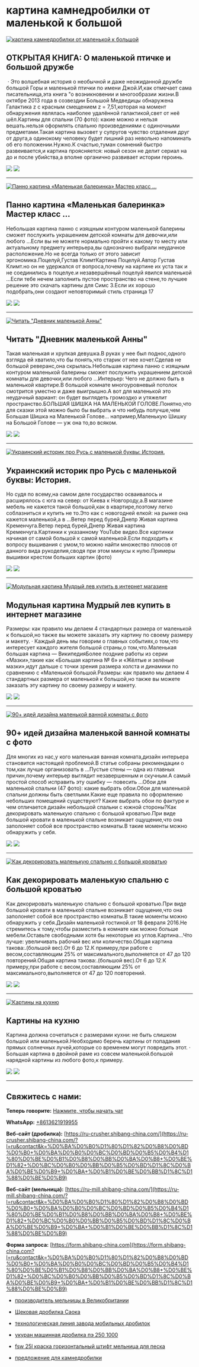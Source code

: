 # картина камнедробилки от маленькой к большой

<a href="https://swt.shibang-china.com/?l=ru&img&k=%D0%BA%D0%B0%D1%80%D1%82%D0%B8%D0%BD%D0%B0+%D0%BA%D0%B0%D0%BC%D0%BD%D0%B5%D0%B4%D1%80%D0%BE%D0%B1%D0%B8%D0%BB%D0%BA%D0%B8+%D0%BE%D1%82+%D0%BC%D0%B0%D0%BB%D0%B5%D0%BD%D1%8C%D0%BA%D0%BE%D0%B9+%D0%BA+%D0%B1%D0%BE%D0%BB%D1%8C%D1%88%D0%BE%D0%B9" target="_blank">![картина камнедробилки от маленькой к большой](http://static.shibang-china.com/all-800x300/95.jpg)</a>

## ОТКРЫТАЯ КНИГА: О маленькой птичке и большой дружбе
&nbsp;&#0183;&#32;Это волшебная история о необычной и даже неожиданной дружбе большой Горы и маленькой птички по имени Джой.И,как отмечает сама писательница,эта книга &quot;о возникновении и многообразии жизни.В октябре 2013 года в созвездии Большой Медведицы обнаружена Галактика z с красным смещением z = 7,51,которая на момент обнаружения являлась наиболее удалённой галактикой,свет от неё шёл.Картины для спальни (70 фото): какие можно и нельзя вешать.нельзя оформлять спальню произведениями с одиночными предметами.Такая картина вызовет у супругов чувство отдаления друг от друга,а одинокому человеку будет лишний раз невольно напоминать об его положении.Нужно.К счастью,туман сомнений быстро развеивается,и картина проясняется: новый сезон не делит сериал на до и после убийства,а вполне органично развивает истории героинь.


<a href="https://whatsapp.shibangsoft.com/WhatsApp.php" target="_blank" title="WhatsApp">![](http://static.shibang-china.com/icon/whatsapp.png)</a> <a href="https://swt.shibang-china.com/?l=ru&icon&k=%D0%BA%D0%B0%D1%80%D1%82%D0%B8%D0%BD%D0%B0+%D0%BA%D0%B0%D0%BC%D0%BD%D0%B5%D0%B4%D1%80%D0%BE%D0%B1%D0%B8%D0%BB%D0%BA%D0%B8+%D0%BE%D1%82+%D0%BC%D0%B0%D0%BB%D0%B5%D0%BD%D1%8C%D0%BA%D0%BE%D0%B9+%D0%BA+%D0%B1%D0%BE%D0%BB%D1%8C%D1%88%D0%BE%D0%B9" target="_blank">![](http://static.shibang-china.com/icon/chat-ru.png)</a>

---

<a href="https://swt.shibang-china.com/?l=ru&img&k=%D0%BA%D0%B0%D1%80%D1%82%D0%B8%D0%BD%D0%B0+%D0%BA%D0%B0%D0%BC%D0%BD%D0%B5%D0%B4%D1%80%D0%BE%D0%B1%D0%B8%D0%BB%D0%BA%D0%B8+%D0%BE%D1%82+%D0%BC%D0%B0%D0%BB%D0%B5%D0%BD%D1%8C%D0%BA%D0%BE%D0%B9+%D0%BA+%D0%B1%D0%BE%D0%BB%D1%8C%D1%88%D0%BE%D0%B9" target="_blank">![Панно картина &#171;Маленькая балеринка&#187; Мастер класс …](http://static.shibang-china.com/all-800x300/713.jpg)</a>

## Панно картина &#171;Маленькая балеринка&#187; Мастер класс …
Небольшая картина панно с изящным контуром маленькой балерины сможет послужить украшением детской комнаты для девочки,или любого …Если вы не можете нормально пройти к какому то месту или актуальному предмету интерьера,вы однозначно выбрали неудачное расположение.Но не всегда только от этого зависит эргономика.Поцелуй,Густав КлимтКартина Поцелуй.Автор Густав Климт.но он не удержался от вопроса,почему на картине их уста так и не соединились в поцелуе.и незавершённый поцелуй явился маленькой …Если тебе нечем заполнить пустое пространство на стене,то лучшее решение это скачать картины для Симс 3.Если их хорошо подобрать,они создают неповторимый стиль страница 17


<a href="https://whatsapp.shibangsoft.com/WhatsApp.php" target="_blank" title="WhatsApp">![](http://static.shibang-china.com/icon/whatsapp.png)</a> <a href="https://swt.shibang-china.com/?l=ru&icon&k=%D0%BA%D0%B0%D1%80%D1%82%D0%B8%D0%BD%D0%B0+%D0%BA%D0%B0%D0%BC%D0%BD%D0%B5%D0%B4%D1%80%D0%BE%D0%B1%D0%B8%D0%BB%D0%BA%D0%B8+%D0%BE%D1%82+%D0%BC%D0%B0%D0%BB%D0%B5%D0%BD%D1%8C%D0%BA%D0%BE%D0%B9+%D0%BA+%D0%B1%D0%BE%D0%BB%D1%8C%D1%88%D0%BE%D0%B9" target="_blank">![](http://static.shibang-china.com/icon/chat-ru.png)</a>

---

<a href="https://swt.shibang-china.com/?l=ru&img&k=%D0%BA%D0%B0%D1%80%D1%82%D0%B8%D0%BD%D0%B0+%D0%BA%D0%B0%D0%BC%D0%BD%D0%B5%D0%B4%D1%80%D0%BE%D0%B1%D0%B8%D0%BB%D0%BA%D0%B8+%D0%BE%D1%82+%D0%BC%D0%B0%D0%BB%D0%B5%D0%BD%D1%8C%D0%BA%D0%BE%D0%B9+%D0%BA+%D0%B1%D0%BE%D0%BB%D1%8C%D1%88%D0%BE%D0%B9" target="_blank">![Читать &quot;Дневник маленькой Анны&quot;](http://static.shibang-china.com/all-800x300/173.jpg)</a>

## Читать &quot;Дневник маленькой Анны&quot;
Такая маленькая и хрупкая девушка.В руках у нее был поднос,одного взгляда ей хватило,что бы понять,что старик от нее хочет.Сделав не большой реверанс,она скрылась.Небольшая картина панно с изящным контуром маленькой балерины сможет послужить украшением детской комнаты для девочки,или любого …Интерьер: Чего не должно быть в маленькой квартире.В большой комнате многоуровневый потолок смотрится уместно и даже выигрышно.А вот для маленькой это неудачный вариант: он будет выглядеть громоздко и утяжелит пространство.БОЛЬШАЯ ШИШКА НА МАЛЕНЬКОЙ ГОЛОВЕ.Понятно,что для сказки этой можно было бы выбрать и что нибудь получше,чем Большая Шишка на Маленькой Голове… например,Маленькую Шишку на Большой Голове — уж она то,во всяком.


<a href="https://whatsapp.shibangsoft.com/WhatsApp.php" target="_blank" title="WhatsApp">![](http://static.shibang-china.com/icon/whatsapp.png)</a> <a href="https://swt.shibang-china.com/?l=ru&icon&k=%D0%BA%D0%B0%D1%80%D1%82%D0%B8%D0%BD%D0%B0+%D0%BA%D0%B0%D0%BC%D0%BD%D0%B5%D0%B4%D1%80%D0%BE%D0%B1%D0%B8%D0%BB%D0%BA%D0%B8+%D0%BE%D1%82+%D0%BC%D0%B0%D0%BB%D0%B5%D0%BD%D1%8C%D0%BA%D0%BE%D0%B9+%D0%BA+%D0%B1%D0%BE%D0%BB%D1%8C%D1%88%D0%BE%D0%B9" target="_blank">![](http://static.shibang-china.com/icon/chat-ru.png)</a>

---

<a href="https://swt.shibang-china.com/?l=ru&img&k=%D0%BA%D0%B0%D1%80%D1%82%D0%B8%D0%BD%D0%B0+%D0%BA%D0%B0%D0%BC%D0%BD%D0%B5%D0%B4%D1%80%D0%BE%D0%B1%D0%B8%D0%BB%D0%BA%D0%B8+%D0%BE%D1%82+%D0%BC%D0%B0%D0%BB%D0%B5%D0%BD%D1%8C%D0%BA%D0%BE%D0%B9+%D0%BA+%D0%B1%D0%BE%D0%BB%D1%8C%D1%88%D0%BE%D0%B9" target="_blank">![Украинский историк про Русь с маленькой буквы: История.](http://static.shibang-china.com/all-800x300/425.jpg)</a>

## Украинский историк про Русь с маленькой буквы: История.
Но судя по всему,на самом деле государство осваивалось и расширялось с юга на север: от Киева к Новгороду,а.В магазине мебель не кажется такой большой,как в квартире,поэтому легко соблазниться и купить не то.Это как с новогодней елкой: на рынке она кажется маленькой,а в …Ветер перед бурей,Днепр Живая картина Кременчуга.Ветер перед бурей,Днепр Живая картина Кременчуга.Картинки к указанному YouTube видео.Все картинки начиная от самой большой к самой маленькой.Если подходить к вопросу вышивания с умом,то можно найти множество плюсов от данного вида рукоделия,сводя при этом минусы к нулю.Примеры вышивки крестом больших картин (фото)


<a href="https://whatsapp.shibangsoft.com/WhatsApp.php" target="_blank" title="WhatsApp">![](http://static.shibang-china.com/icon/whatsapp.png)</a> <a href="https://swt.shibang-china.com/?l=ru&icon&k=%D0%BA%D0%B0%D1%80%D1%82%D0%B8%D0%BD%D0%B0+%D0%BA%D0%B0%D0%BC%D0%BD%D0%B5%D0%B4%D1%80%D0%BE%D0%B1%D0%B8%D0%BB%D0%BA%D0%B8+%D0%BE%D1%82+%D0%BC%D0%B0%D0%BB%D0%B5%D0%BD%D1%8C%D0%BA%D0%BE%D0%B9+%D0%BA+%D0%B1%D0%BE%D0%BB%D1%8C%D1%88%D0%BE%D0%B9" target="_blank">![](http://static.shibang-china.com/icon/chat-ru.png)</a>

---

<a href="https://swt.shibang-china.com/?l=ru&img&k=%D0%BA%D0%B0%D1%80%D1%82%D0%B8%D0%BD%D0%B0+%D0%BA%D0%B0%D0%BC%D0%BD%D0%B5%D0%B4%D1%80%D0%BE%D0%B1%D0%B8%D0%BB%D0%BA%D0%B8+%D0%BE%D1%82+%D0%BC%D0%B0%D0%BB%D0%B5%D0%BD%D1%8C%D0%BA%D0%BE%D0%B9+%D0%BA+%D0%B1%D0%BE%D0%BB%D1%8C%D1%88%D0%BE%D0%B9" target="_blank">![Модульная картина Мудрый лев купить в интернет магазине](http://static.shibang-china.com/all-800x300/187.jpg)</a>

## Модульная картина Мудрый лев купить в интернет магазине
Размеры: как правило мы делаем 4 стандартных размера от маленькой к большой,но также вы можете заказать эту картину по своему размеру и макету.&nbsp;&#0183;&#32;Каждый день мы говорим о главных событиях,о том,что интересует каждого жителя большой страны,о том,что.Маленькая большая картина — ВикипедияБолее поздние работы из серии &#171;Мазки&#187;,такие как &#171;Большая картина № 6&#187; и &#171;Жёлтые и зелёные мазки&#187;,идут дальше с точки зрения размера холста и динамики по сравнению с &#171;Маленькой большой.Размеры: как правило мы делаем 4 стандартных размера от маленькой к большой,но также вы можете заказать эту картину по своему размеру и макету.


<a href="https://whatsapp.shibangsoft.com/WhatsApp.php" target="_blank" title="WhatsApp">![](http://static.shibang-china.com/icon/whatsapp.png)</a> <a href="https://swt.shibang-china.com/?l=ru&icon&k=%D0%BA%D0%B0%D1%80%D1%82%D0%B8%D0%BD%D0%B0+%D0%BA%D0%B0%D0%BC%D0%BD%D0%B5%D0%B4%D1%80%D0%BE%D0%B1%D0%B8%D0%BB%D0%BA%D0%B8+%D0%BE%D1%82+%D0%BC%D0%B0%D0%BB%D0%B5%D0%BD%D1%8C%D0%BA%D0%BE%D0%B9+%D0%BA+%D0%B1%D0%BE%D0%BB%D1%8C%D1%88%D0%BE%D0%B9" target="_blank">![](http://static.shibang-china.com/icon/chat-ru.png)</a>

---

<a href="https://swt.shibang-china.com/?l=ru&img&k=%D0%BA%D0%B0%D1%80%D1%82%D0%B8%D0%BD%D0%B0+%D0%BA%D0%B0%D0%BC%D0%BD%D0%B5%D0%B4%D1%80%D0%BE%D0%B1%D0%B8%D0%BB%D0%BA%D0%B8+%D0%BE%D1%82+%D0%BC%D0%B0%D0%BB%D0%B5%D0%BD%D1%8C%D0%BA%D0%BE%D0%B9+%D0%BA+%D0%B1%D0%BE%D0%BB%D1%8C%D1%88%D0%BE%D0%B9" target="_blank">![90+ идей дизайна маленькой ванной комнаты с фото](http://static.shibang-china.com/all-800x300/1097.jpg)</a>

## 90+ идей дизайна маленькой ванной комнаты с фото
Для многих из нас,у кого маленькая ванная комната,дизайн интерьера становится настоящей проблемой.В статье собраны рекомендации о том,как лучше организовать в …Пустые стены — одна из главных причин,почему интерьер выглядит незавершенным и скучным.А самый простой способ исправить эту ошибку — повесить …Обои для маленькой спальни (47 фото): какие выбрать обои.Обои для маленькой спальни должны быть светлыми.Какие еще правила по оформлению небольших помещений существуют? Какие выбрать обои по фактуре и чем отличается дизайн небольшой спальни с южной стороны?Как декорировать маленькую спальню с большой кроватью.При виде большой кровати в маленькой спальне возникает ощущение,что она заполоняет собой все пространство комнаты.В такие моменты можно обнаружить у себя.


<a href="https://whatsapp.shibangsoft.com/WhatsApp.php" target="_blank" title="WhatsApp">![](http://static.shibang-china.com/icon/whatsapp.png)</a> <a href="https://swt.shibang-china.com/?l=ru&icon&k=%D0%BA%D0%B0%D1%80%D1%82%D0%B8%D0%BD%D0%B0+%D0%BA%D0%B0%D0%BC%D0%BD%D0%B5%D0%B4%D1%80%D0%BE%D0%B1%D0%B8%D0%BB%D0%BA%D0%B8+%D0%BE%D1%82+%D0%BC%D0%B0%D0%BB%D0%B5%D0%BD%D1%8C%D0%BA%D0%BE%D0%B9+%D0%BA+%D0%B1%D0%BE%D0%BB%D1%8C%D1%88%D0%BE%D0%B9" target="_blank">![](http://static.shibang-china.com/icon/chat-ru.png)</a>

---

<a href="https://swt.shibang-china.com/?l=ru&img&k=%D0%BA%D0%B0%D1%80%D1%82%D0%B8%D0%BD%D0%B0+%D0%BA%D0%B0%D0%BC%D0%BD%D0%B5%D0%B4%D1%80%D0%BE%D0%B1%D0%B8%D0%BB%D0%BA%D0%B8+%D0%BE%D1%82+%D0%BC%D0%B0%D0%BB%D0%B5%D0%BD%D1%8C%D0%BA%D0%BE%D0%B9+%D0%BA+%D0%B1%D0%BE%D0%BB%D1%8C%D1%88%D0%BE%D0%B9" target="_blank">![Как декорировать маленькую спальню с большой кроватью](http://static.shibang-china.com/all-800x300/1234.jpg)</a>

## Как декорировать маленькую спальню с большой кроватью
Как декорировать маленькую спальню с большой кроватью.При виде большой кровати в маленькой спальне возникает ощущение,что она заполоняет собой все пространство комнаты.В такие моменты можно обнаружить у себя.Дизайн маленькой гостиной.от 18 февраля 2016.Не стремитесь к тому,чтобы разместить в комнате как можно больше мебели.Оставьте свободными хотя бы некоторые из углов.Картина…Что лучше: увеличивать рабочий вес или количество.Общая картина такова:.(большой вес).От 6 до 12.К примеру,при работе с весом,составляющим 25% от максимального,выполняется от 47 до 120 повторений.Общая картина такова:.(большой вес).От 6 до 12.К примеру,при работе с весом,составляющим 25% от максимального,выполняется от 47 до 120 повторений.


<a href="https://whatsapp.shibangsoft.com/WhatsApp.php" target="_blank" title="WhatsApp">![](http://static.shibang-china.com/icon/whatsapp.png)</a> <a href="https://swt.shibang-china.com/?l=ru&icon&k=%D0%BA%D0%B0%D1%80%D1%82%D0%B8%D0%BD%D0%B0+%D0%BA%D0%B0%D0%BC%D0%BD%D0%B5%D0%B4%D1%80%D0%BE%D0%B1%D0%B8%D0%BB%D0%BA%D0%B8+%D0%BE%D1%82+%D0%BC%D0%B0%D0%BB%D0%B5%D0%BD%D1%8C%D0%BA%D0%BE%D0%B9+%D0%BA+%D0%B1%D0%BE%D0%BB%D1%8C%D1%88%D0%BE%D0%B9" target="_blank">![](http://static.shibang-china.com/icon/chat-ru.png)</a>

---

<a href="https://swt.shibang-china.com/?l=ru&img&k=%D0%BA%D0%B0%D1%80%D1%82%D0%B8%D0%BD%D0%B0+%D0%BA%D0%B0%D0%BC%D0%BD%D0%B5%D0%B4%D1%80%D0%BE%D0%B1%D0%B8%D0%BB%D0%BA%D0%B8+%D0%BE%D1%82+%D0%BC%D0%B0%D0%BB%D0%B5%D0%BD%D1%8C%D0%BA%D0%BE%D0%B9+%D0%BA+%D0%B1%D0%BE%D0%BB%D1%8C%D1%88%D0%BE%D0%B9" target="_blank">![Картины на кухню](http://static.shibang-china.com/all-800x300/229.jpg)</a>

## Картины на кухню
Картина должна сочетаться с размерами кухни: не быть слишком большой или маленькой.Необходимо беречь картины от попадания прямых солнечных лучей,которые со временем могут повредить этот.&nbsp;&#0183;&#32;Большая картина в двойной раме из совсем маленькой.большой нарядной картины из любого фото,к примеру.

<a href="https://whatsapp.shibangsoft.com/WhatsApp.php" target="_blank" title="WhatsApp">![](http://static.shibang-china.com/icon/whatsapp.png)</a> <a href="https://swt.shibang-china.com/?l=ru&icon&k=%D0%BA%D0%B0%D1%80%D1%82%D0%B8%D0%BD%D0%B0+%D0%BA%D0%B0%D0%BC%D0%BD%D0%B5%D0%B4%D1%80%D0%BE%D0%B1%D0%B8%D0%BB%D0%BA%D0%B8+%D0%BE%D1%82+%D0%BC%D0%B0%D0%BB%D0%B5%D0%BD%D1%8C%D0%BA%D0%BE%D0%B9+%D0%BA+%D0%B1%D0%BE%D0%BB%D1%8C%D1%88%D0%BE%D0%B9" target="_blank">![](http://static.shibang-china.com/icon/chat-ru.png)</a>

---
## Свяжитесь с нами:

**Теперь говорите:** [Нажмите, чтобы начать чат](https://swt.shibang-china.com?l=ru&contact&k=%D0%BA%D0%B0%D1%80%D1%82%D0%B8%D0%BD%D0%B0+%D0%BA%D0%B0%D0%BC%D0%BD%D0%B5%D0%B4%D1%80%D0%BE%D0%B1%D0%B8%D0%BB%D0%BA%D0%B8+%D0%BE%D1%82+%D0%BC%D0%B0%D0%BB%D0%B5%D0%BD%D1%8C%D0%BA%D0%BE%D0%B9+%D0%BA+%D0%B1%D0%BE%D0%BB%D1%8C%D1%88%D0%BE%D0%B9)

**WhatsApp:**  [+8613621919955](https://whatsapp.shibangsoft.com/WhatsApp.php)

**Веб-сайт (дробилка):** [https://ru-crusher.shibang-china.com/](https://ru-crusher.shibang-china.com/?l=ru&contact&k=%D0%BA%D0%B0%D1%80%D1%82%D0%B8%D0%BD%D0%B0+%D0%BA%D0%B0%D0%BC%D0%BD%D0%B5%D0%B4%D1%80%D0%BE%D0%B1%D0%B8%D0%BB%D0%BA%D0%B8+%D0%BE%D1%82+%D0%BC%D0%B0%D0%BB%D0%B5%D0%BD%D1%8C%D0%BA%D0%BE%D0%B9+%D0%BA+%D0%B1%D0%BE%D0%BB%D1%8C%D1%88%D0%BE%D0%B9)

**Веб-сайт (мельница):** [https://ru-mill.shibang-china.com/](https://ru-mill.shibang-china.com/?l=ru&contact&k=%D0%BA%D0%B0%D1%80%D1%82%D0%B8%D0%BD%D0%B0+%D0%BA%D0%B0%D0%BC%D0%BD%D0%B5%D0%B4%D1%80%D0%BE%D0%B1%D0%B8%D0%BB%D0%BA%D0%B8+%D0%BE%D1%82+%D0%BC%D0%B0%D0%BB%D0%B5%D0%BD%D1%8C%D0%BA%D0%BE%D0%B9+%D0%BA+%D0%B1%D0%BE%D0%BB%D1%8C%D1%88%D0%BE%D0%B9)

**Форма запроса:** [https://form.shibang-china.com](https://form.shibang-china.com?l=ru&contact&k=%D0%BA%D0%B0%D1%80%D1%82%D0%B8%D0%BD%D0%B0+%D0%BA%D0%B0%D0%BC%D0%BD%D0%B5%D0%B4%D1%80%D0%BE%D0%B1%D0%B8%D0%BB%D0%BA%D0%B8+%D0%BE%D1%82+%D0%BC%D0%B0%D0%BB%D0%B5%D0%BD%D1%8C%D0%BA%D0%BE%D0%B9+%D0%BA+%D0%B1%D0%BE%D0%BB%D1%8C%D1%88%D0%BE%D0%B9)

* [производитель мельницы в Великобритании](../122/%D0%BF%D1%80%D0%BE%D0%B8%D0%B7%D0%B2%D0%BE%D0%B4%D0%B8%D1%82%D0%B5%D0%BB%D1%8C%20%D0%BC%D0%B5%D0%BB%D1%8C%D0%BD%D0%B8%D1%86%D1%8B%20%D0%B2%20%D0%92%D0%B5%D0%BB%D0%B8%D0%BA%D0%BE%D0%B1%D1%80%D0%B8%D1%82%D0%B0%D0%BD%D0%B8%D0%B8.md)

* [Щековая дробилка Саока](../123/%D0%A9%D0%B5%D0%BA%D0%BE%D0%B2%D0%B0%D1%8F%20%D0%B4%D1%80%D0%BE%D0%B1%D0%B8%D0%BB%D0%BA%D0%B0%20%D0%A1%D0%B0%D0%BE%D0%BA%D0%B0.md)

* [технологическая линия завода мобильных дробилок](../124/%D1%82%D0%B5%D1%85%D0%BD%D0%BE%D0%BB%D0%BE%D0%B3%D0%B8%D1%87%D0%B5%D1%81%D0%BA%D0%B0%D1%8F%20%D0%BB%D0%B8%D0%BD%D0%B8%D1%8F%20%D0%B7%D0%B0%D0%B2%D0%BE%D0%B4%D0%B0%20%D0%BC%D0%BE%D0%B1%D0%B8%D0%BB%D1%8C%D0%BD%D1%8B%D1%85%20%D0%B4%D1%80%D0%BE%D0%B1%D0%B8%D0%BB%D0%BE%D0%BA.md)

* [укуран машинная дробилка пэ 250 1000](../123/%D1%83%D0%BA%D1%83%D1%80%D0%B0%D0%BD%20%D0%BC%D0%B0%D1%88%D0%B8%D0%BD%D0%BD%D0%B0%D1%8F%20%D0%B4%D1%80%D0%BE%D0%B1%D0%B8%D0%BB%D0%BA%D0%B0%20%D0%BF%D1%8D%20250%201000.md)

* [fsw 25l краска горизонтальный штифт мельница для песка](../123/fsw%2025l%20%D0%BA%D1%80%D0%B0%D1%81%D0%BA%D0%B0%20%D0%B3%D0%BE%D1%80%D0%B8%D0%B7%D0%BE%D0%BD%D1%82%D0%B0%D0%BB%D1%8C%D0%BD%D1%8B%D0%B9%20%D1%88%D1%82%D0%B8%D1%84%D1%82%20%D0%BC%D0%B5%D0%BB%D1%8C%D0%BD%D0%B8%D1%86%D0%B0%20%D0%B4%D0%BB%D1%8F%20%D0%BF%D0%B5%D1%81%D0%BA%D0%B0.md)

* [предложение для камнедробилки](../125/%D0%BF%D1%80%D0%B5%D0%B4%D0%BB%D0%BE%D0%B6%D0%B5%D0%BD%D0%B8%D0%B5%20%D0%B4%D0%BB%D1%8F%20%D0%BA%D0%B0%D0%BC%D0%BD%D0%B5%D0%B4%D1%80%D0%BE%D0%B1%D0%B8%D0%BB%D0%BA%D0%B8.md)